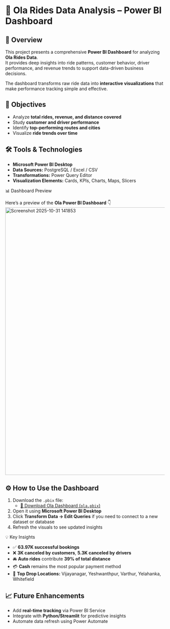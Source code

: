   

# 🚖 Ola Rides Data Analysis – Power BI Dashboard

## 🧠 Overview
This project presents a comprehensive **Power BI Dashboard** for analyzing **Ola Rides Data**.  
It provides deep insights into ride patterns, customer behavior, driver performance, and revenue trends to support data-driven business decisions.  

The dashboard transforms raw ride data into **interactive visualizations** that make performance tracking simple and effective.



## 🎯 Objectives
- Analyze **total rides, revenue, and distance covered**
- Study **customer and driver performance**
- Identify **top-performing routes and cities**
- Visualize **ride trends over time**



## 🛠 Tools & Technologies
- **Microsoft Power BI Desktop**
- **Data Sources:** PostgreSQL / Excel / CSV
- **Transformations:** Power Query Editor
- **Visualization Elements:** Cards, KPIs, Charts, Maps, Slicers

📊 Dashboard Preview

Here’s a preview of the **Ola Power BI Dashboard** 👇  
<img width="1163" height="845" alt="Screenshot 2025-10-31 141853" src="https://github.com/user-attachments/assets/69bee65d-8ce3-47aa-8bb3-a0524d9a984c" />




## ⚙️ How to Use the Dashboard
1. Download the `.pbix` file:
   - [📂 Download Ola Dashboard (`ola.pbix`)](./ola.pbix)
2. Open it using **Microsoft Power BI Desktop**
3. Click **Transform Data → Edit Queries** if you need to connect to a new dataset or database
4. Refresh the visuals to see updated insights



💡 Key Insights
- ✅ **63.97K successful bookings**
- ❌ **3K canceled by customers**, **5.3K canceled by drivers**
- 🚘 **Auto rides** contribute **39% of total distance**
- 💳 **Cash** remains the most popular payment method  
- 📍 **Top Drop Locations:** Vijayanagar, Yeshwanthpur, Varthur, Yelahanka, Whitefield  



## 📈 Future Enhancements
- Add **real-time tracking** via Power BI Service  
- Integrate with **Python/Streamlit** for predictive insights  
- Automate data refresh using Power Automate  



